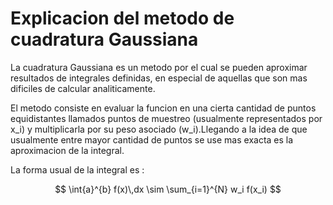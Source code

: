 # Explicacion del metodo de cuadratura Gaussiana

La cuadratura Gaussiana es un metodo por el cual se pueden aproximar resultados de integrales definidas, en especial de aquellas que son mas dificiles de calcular analiticamente.

El metodo consiste en evaluar la funcion en una cierta cantidad de puntos equidistantes llamados puntos de muestreo (usualmente representados por x_i) y multiplicarla por su peso asociado (w_i).Llegando a la idea de que usualmente entre mayor cantidad de puntos se use mas exacta es la aproximacion de la integral.

La forma usual de la integral es :

$$
\int{a}^{b} f(x)\,dx \sim \sum_{i=1}^{N} w_i f(x_i)
$$ 


